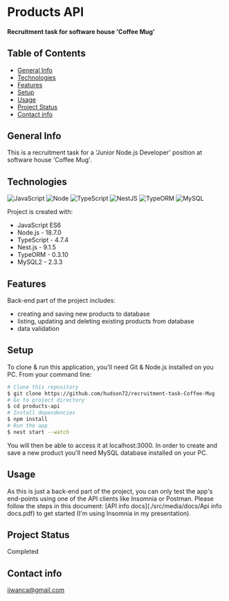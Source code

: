 # Products API
#### Recruitment task for software house 'Coffee Mug'

## Table of Contents
* [General Info](#general-info)
* [Technologies](#technologies)
* [Features](#features)
* [Setup](#setup)
* [Usage](#usage)
* [Project Status](#project-status)
* [Contact info](#contact-info)

## General Info
This is a recruitment task for a 'Junior Node.js Developer' position at software house 'Coffee Mug'. 

## Technologies
![JavaScript](https://img.shields.io/badge/javascript-%23323330.svg?style=for-the-badge&logo=javascript&logoColor=%23F7DF1E)
![Node](https://img.shields.io/badge/Node.js-339933.svg?style=for-the-badge&logo=nodedotjs&logoColor=white)
![TypeScript](https://img.shields.io/badge/typescript-%23007ACC.svg?style=for-the-badge&logo=typescript&logoColor=white)
![NestJS](https://img.shields.io/badge/nestjs-%23E0234E.svg?style=for-the-badge&logo=nestjs&logoColor=white)
![TypeORM](https://img.shields.io/badge/-typeorm-orange?style=for-the-badge&logo=typeorm)
![MySQL](https://img.shields.io/badge/mysql-%2300f.svg?style=for-the-badge&logo=mysql&logoColor=white)

Project is created with:
* JavaScript ES6
* Node.js -  18.7.0
* TypeScript - 4.7.4
* Nest.js - 9.1.5
* TypeORM - 0.3.10
* MySQL2 - 2.3.3

## Features
Back-end part of the project includes:
* creating and saving new products to database
* listing, updating and deleting existing products from database
* data validation

## Setup
To clone & run this application, you'll need Git & Node.js installed on you PC.
From your command line:
```bash
# Clone this repository
$ git clone https://github.com/hudson72/recruitment-task-Coffee-Mug
# Go to project directory
$ cd products-api
# Install dependencies
$ npm install
# Run the app
$ nest start --watch
```
You will then be able to access it at localhost:3000. In order to create and save a new product you'll need MySQL database installed on your PC.

## Usage
As this is just a back-end part of the project, you can only test the app's end-points using one of the API clients like Insomnia or Postman. Please follow the steps in this document: [API info docs](./src/media/docs/Api info docs.pdf) to get started (I'm using Insomnia in my presentation).

## Project Status
Completed

## Contact info
iiwanca@gmail.com
